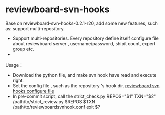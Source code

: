 reviewboard-svn-hooks
=====================

Base on reviewboard-svn-hooks-0.2.1-r20, add some new features, such as: support multi-repository.

* Support multi-repositories. Every repository define itself configure file about reviewboard server , username/password, shipit count, expert group etc.
* 

Usage：
* Download the python file, and make svn hook have read and execute right.
* Set the config file , such as the repository 's hook dir. 
[reviewboard svn hooks configure file](https://github.com/QunL/reviewboard-svn-hooks/wiki/reviewboard-svn-hooks-configure-file)
* In pre-commit script, call the strict_check.py
REPOS="$1"
TXN="$2"
/path/to/strict_review.py  $REPOS $TXN /path/to/reviewboardsvnhook.conf
exit $?
